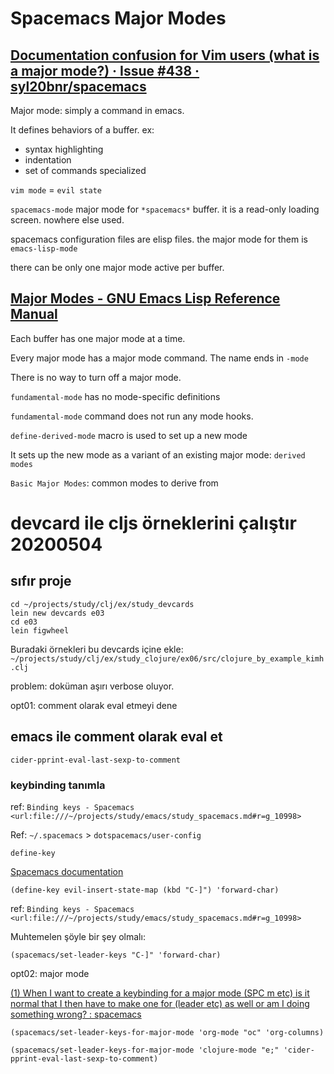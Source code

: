 
# Spacemacs Major Modes

## [Documentation confusion for Vim users (what is a major mode?) · Issue #438 · syl20bnr/spacemacs](https://github.com/syl20bnr/spacemacs/issues/438)

Major mode: simply a command in emacs. 

It defines behaviors of a buffer. ex:

- syntax highlighting
- indentation
- set of commands specialized

`vim mode` = `evil state`

`spacemacs-mode` major mode for `*spacemacs*` buffer. it is a read-only loading screen. nowhere else used.

spacemacs configuration files are elisp files. the major mode for them is `emacs-lisp-mode`

there can be only one major mode active per buffer.

## [Major Modes - GNU Emacs Lisp Reference Manual](https://www.gnu.org/software/emacs/manual/html_node/elisp/Major-Modes.html)

Each buffer has one major mode at a time.

Every major mode has a major mode command. The name ends in `-mode`

There is no way to turn off a major mode.

`fundamental-mode` has no mode-specific definitions

`fundamental-mode` command does not run any mode hooks.

`define-derived-mode` macro is used to set up a new mode

It sets up the new mode as  a variant of an existing major mode: `derived modes`

`Basic Major Modes`: common modes to derive from



# devcard ile cljs örneklerini çalıştır 20200504 

## sıfır proje 

``` 
cd ~/projects/study/clj/ex/study_devcards
lein new devcards e03
cd e03
lein figwheel
``` 

Buradaki örnekleri bu devcards içine ekle: `~/projects/study/clj/ex/study_clojure/ex06/src/clojure_by_example_kimh.clj`

problem: doküman aşırı verbose oluyor. 

opt01: comment olarak eval etmeyi dene

## emacs ile comment olarak eval et

`cider-pprint-eval-last-sexp-to-comment`

### keybinding tanımla

ref: `Binding keys - Spacemacs <url:file:///~/projects/study/emacs/study_spacemacs.md#r=g_10998>`

Ref: `~/.spacemacs` > `dotspacemacs/user-config`

`define-key`

[Spacemacs documentation](https://develop.spacemacs.org/doc/DOCUMENTATION.html#binding-keys)

``` elisp
(define-key evil-insert-state-map (kbd "C-]") 'forward-char)
``` 

ref: `Binding keys - Spacemacs <url:file:///~/projects/study/emacs/study_spacemacs.md#r=g_10998>`

Muhtemelen şöyle bir şey olmalı:

``` elisp
(spacemacs/set-leader-keys "C-]" 'forward-char)
``` 

opt02: major mode

[(1) When I want to create a keybinding for a major mode (SPC m etc) is it normal that I then have to make one for (leader etc) as well or am I doing something wrong? : spacemacs](https://www.reddit.com/r/spacemacs/comments/4s5qkb/when_i_want_to_create_a_keybinding_for_a_major/)

``` elisp
(spacemacs/set-leader-keys-for-major-mode 'org-mode "oc" 'org-columns)
``` 

``` 
(spacemacs/set-leader-keys-for-major-mode 'clojure-mode "e;" 'cider-pprint-eval-last-sexp-to-comment)
``` 

